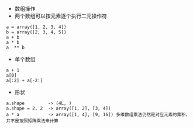 - 数组操作
- 两个数组可以按元素逐个执行二元操作符
```
a = array([1, 2, 3, 4])
b = array([2, 3, 4, 5])
a + b
a * b
a  ** b
```
- 单个数组
```
a + 1
a[0]
a[:2] + a[-2:]
```
- 形状
```
a.shape         -> (4L, )
a.shape = 2, 2  -> array([1, 2], [3, 4])
a * a           -> array([1, 4], [9, 16]) 多维数组乘法仍然是对应元素的乘积，并不是按照矩阵乘法来计算
```
